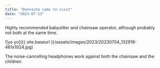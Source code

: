 ```yaml
---
title: "Donnacha came to visit"
date: "2023-07-13"
---
```


Highly recommended babysitter and chainsaw operator, although probably not both at the same time.

![yo yo]({{ site.baseurl }}/assets/images/2023/20230704_132918-461x1024.jpg)

The noise-cancelling headphones work against both the chainsaw and the children.
